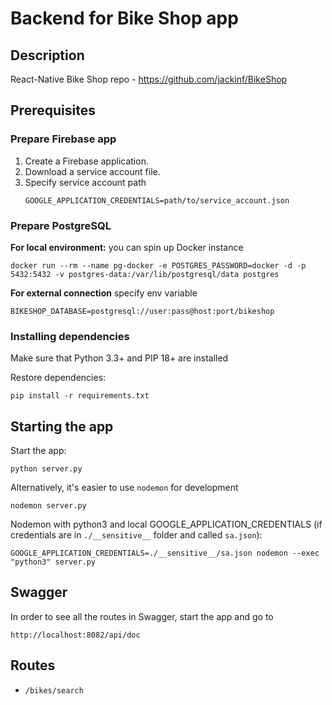 # Backend for Bike Shop app

## Description

React-Native Bike Shop repo - https://github.com/jackinf/BikeShop

## Prerequisites

### Prepare Firebase app

1. Create a Firebase application. 
2. Download a service account file.
3. Specify service account path
    ```
    GOOGLE_APPLICATION_CREDENTIALS=path/to/service_account.json
    ```

### Prepare PostgreSQL

**For local environment:** you can spin up Docker instance
```
docker run --rm --name pg-docker -e POSTGRES_PASSWORD=docker -d -p 5432:5432 -v postgres-data:/var/lib/postgresql/data postgres
```
**For external connection** specify env variable
```
BIKESHOP_DATABASE=postgresql://user:pass@host:port/bikeshop
```

### Installing dependencies

Make sure that Python 3.3+ and PIP 18+ are installed

Restore dependencies:
```
pip install -r requirements.txt
```
   
## Starting the app

Start the app:
```
python server.py
```

Alternatively, it's easier to use `nodemon` for development
```
nodemon server.py
```

Nodemon with python3 and local GOOGLE_APPLICATION_CREDENTIALS (if credentials are in `./__sensitive__` folder and called `sa.json`):
```
GOOGLE_APPLICATION_CREDENTIALS=./__sensitive__/sa.json nodemon --exec "python3" server.py
```

## Swagger

In order to see all the routes in Swagger, start the app and go to 
```
http://localhost:8082/api/doc
```

## Routes

* `/bikes/search`
